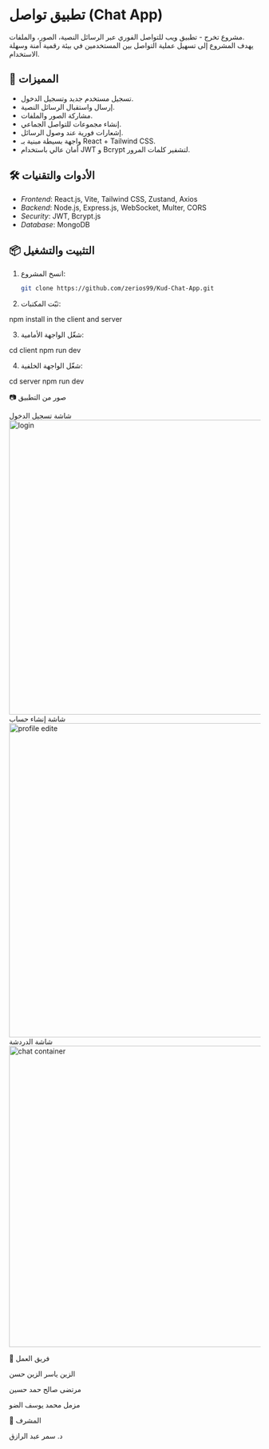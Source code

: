 # تطبيق تواصل (Chat App)

مشروع تخرج - تطبيق ويب للتواصل الفوري عبر الرسائل النصية، الصور، والملفات.  
يهدف المشروع إلى تسهيل عملية التواصل بين المستخدمين في بيئة رقمية آمنة وسهلة الاستخدام.

## 🚀 المميزات
- تسجيل مستخدم جديد وتسجيل الدخول.
- إرسال واستقبال الرسائل النصية.
- مشاركة الصور والملفات.
- إنشاء مجموعات للتواصل الجماعي.
- إشعارات فورية عند وصول الرسائل.
- واجهة بسيطة مبنية بـ React + Tailwind CSS.
- أمان عالي باستخدام JWT و Bcrypt لتشفير كلمات المرور.

## 🛠 الأدوات والتقنيات
- *Frontend*: React.js, Vite, Tailwind CSS, Zustand, Axios
- *Backend*: Node.js, Express.js, WebSocket, Multer, CORS
- *Security*: JWT, Bcrypt.js
- *Database*: MongoDB

## 📦 التثبيت والتشغيل
1. انسخ المشروع:
   ```bash
   git clone https://github.com/zerios99/Kud-Chat-App.git

2. ثبّت المكتبات:

npm install in the client and server


3. شغّل الواجهة الأمامية:

cd client
npm run dev


4. شغّل الواجهة الخلفية:

cd server
npm run dev



📷 صور من التطبيق


شاشة تسجيل الدخول
<img width="1175" height="589" alt="login" src="https://github.com/user-attachments/assets/6375280c-bd92-42ca-b45c-f98d6f61d6f4" />
شاشة إنشاء حساب
<img width="1365" height="628" alt="profile edite" src="https://github.com/user-attachments/assets/978503bf-67c8-4e92-82f1-5a72c3cced03" />
شاشة الدردشة
<img width="1365" height="602" alt="chat container" src="https://github.com/user-attachments/assets/0d601f95-7f34-4e44-9748-8dc844e1ec93" />



👤 فريق العمل

الزين ياسر الزين حسن

مرتضى صالح حمد حسين

مزمل محمد يوسف الضو


📄 المشرف

د. سمر عبد الرازق
